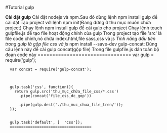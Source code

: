 #Tutorial gulp

  **Cài đặt gulp**
Cài đặt nodejs và npm.Sau đó dùng lệnh npm install gulp để cài đặt 
Tạo project với lệnh npm init(Đang đứng ở thu mục muốn chứa project)
Chạy lệnh npm install gulp để cài gulp cho project
Chạy lệnh touch gulpfile.js để tạo file hoạt động chính của gulp
Trong project tạo file 'src' là file code chính,nó chứa index.html,file sass,css và js
   *Tính năng đầu tiên trong gulp là gộp  file css và js*
npm install --save-dev gulp-concat:  Dùng câu lệnh này để cài gulp concat(gộp file)
Trong file gulpfile.js dán toàn bộ đoạn code này
    ================================
    var gulp = require('gulp');
     
      var concat = require('gulp-concat');
     
      
     
      gulp.task('css', function(){
        return gulp.src('thu_mục_chứa_file_css/*.css')
          .pipe(concat('file_css_dc_gop'))
          
          .pipe(gulp.dest('./thu_muc_chua_file_tren/'));
      });

     
      gulp.task('default', [  'css']);
      ====================================
      

